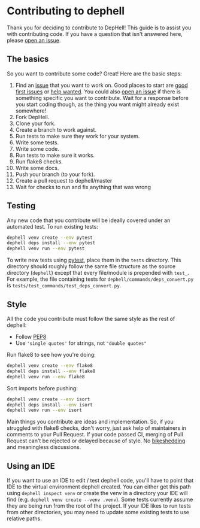 # Contributing to dephell

Thank you for deciding to contribute to DepHell!  This guide is to assist you with contributing code.  If you have a question that isn't answered here, please [open an issue][open issue].

## The basics

So you want to contribute some code?  Great! Here are the basic steps:

1. Find an [issue][issues] that you want to work on. Good places to start are [good first issues] or [help wanted]. You could also [open an issue][open issue] if there is something specific you want to contribute. Wait for a response before you start coding though, as the thing you want might already exist somewhere!
1. Fork DepHell.
1. Clone your fork.
1. Create a branch to work against.
1. Run tests to make sure they work for your system.
1. Write some tests.
1. Write some code.
1. Run tests to make sure it works.
1. Run flake8 checks.
1. Write some docs.
1. Push your branch (to your fork).
1. Create a pull request to dephell/master
1. Wait for checks to run and fix anything that was wrong

## Testing

Any new code that you contribute will be ideally covered under an automated test. To run existing tests:

```bash
dephell venv create --env pytest
dephell deps install --env pytest
dephell venv run --env pytest
```

To write new tests using [pytest], place them in the `tests` directory.  This directory should roughly follow the same file structure as the source directory (`dephell`) except that every file/module is prepended with `test_`.  For example, the file containing tests for `dephell/commands/deps_convert.py` is `tests/test_commands/test_deps_convert.py`.

## Style

All the code you contribute must follow the same style as the rest of dephell:

- Follow [PEP8]
- Use `'single quotes'` for strings, not `"double quotes"`

Run flake8 to see how you're doing:

```bash
dephell venv create --env flake8
dephell deps install --env flake8
dephell venv run --env flake8
```

Sort imports before pushing:

```bash
dephell venv create --env isort
dephell deps install --env isort
dephell venv run --env isort
```

Main things you contribute are ideas and implementation. So, if you struggled with flake8 checks, don't worry, just ask help of maintainers in comments to your Pull Request. If your code passed CI, merging of Pull Request can't be rejected or delayed because of style. No [bikeshedding](https://en.wikipedia.org/wiki/Law_of_triviality) and meaningless discussions.

## Using an IDE

If you want to use an IDE to edit / test dephell code, you'll have to point that IDE to the virtual environment dephell created.  You can either get this path using `dephell inspect venv` or create the venv in a directory your IDE will find (e.g. `dephell venv create --venv .venv`).  Some tests currently assume they are being run from the root of the project.  If your IDE likes to run tests from other directories, you may need to update some existing tests to use relative paths.

[issues]: https://github.com/dephell/dephell/issues?utf8=✓&q=is%3Aissue+is%3Aopen+
[open issue]: https://github.com/dephell/dephell/issues/new
[help wanted]: https://github.com/dephell/dephell/issues?q=is%3Aissue+is%3Aopen+label%3A%22help+wanted%22
[good first issues]: https://github.com/dephell/dephell/issues?q=is%3Aissue+is%3Aopen+label%3A%22good+first+issue%22

[pytest]: https://docs.pytest.org/en/latest/
[PEP8]: https://www.python.org/dev/peps/pep-0008/
